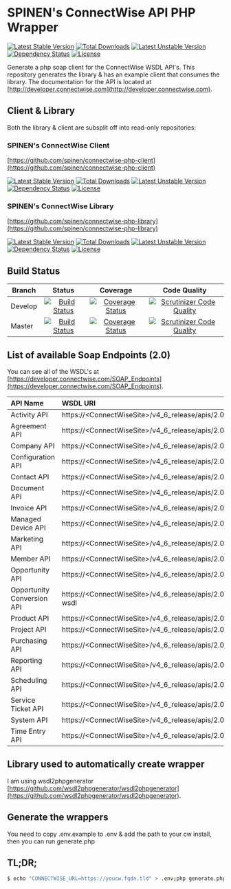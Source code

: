 # SPINEN's ConnectWise API PHP Wrapper

[![Latest Stable Version](https://poser.pugx.org/spinen/connectwise-php-generator/v/stable)](https://packagist.org/packages/spinen/connectwise-php-generator)
[![Total Downloads](https://poser.pugx.org/spinen/connectwise-php-generator/downloads)](https://packagist.org/packages/spinen/connectwise-php-generator)
[![Latest Unstable Version](https://poser.pugx.org/spinen/connectwise-php-generator/v/unstable)](https://packagist.org/packages/spinen/connectwise-php-generator)
[![Dependency Status](https://www.versioneye.com/php/spinen:laravel-garbage-man/0.1.1/badge.svg)](https://www.versioneye.com/php/spinen:laravel-garbage-man/0.1.1)
[![License](https://poser.pugx.org/spinen/connectwise-php-generator/license)](https://packagist.org/packages/spinen/connectwise-php-generator)

Generate a php soap client for the ConnectWise WSDL API's. This repository generates the library & has an example client that consumes the library. The documentation for the API is located at [http://developer.connectwise.com](http://developer.connectwise.com).

## Client & Library

Both the library & client are subsplit off into read-only repositories:

### SPINEN's ConnectWise Client

[https://github.com/spinen/connectwise-php-client](https://github.com/spinen/connectwise-php-client)

[![Latest Stable Version](https://poser.pugx.org/spinen/connectwise-php-client/v/stable)](https://packagist.org/packages/spinen/connectwise-php-client)
[![Total Downloads](https://poser.pugx.org/spinen/connectwise-php-client/downloads)](https://packagist.org/packages/spinen/connectwise-php-client)
[![Latest Unstable Version](https://poser.pugx.org/spinen/connectwise-php-client/v/unstable)](https://packagist.org/packages/spinen/connectwise-php-client)
[![Dependency Status](https://www.versioneye.com/php/spinen:laravel-garbage-man/0.1.1/badge.svg)](https://www.versioneye.com/php/spinen:laravel-garbage-man/0.1.1)
[![License](https://poser.pugx.org/spinen/connectwise-php-client/license)](https://packagist.org/packages/spinen/connectwise-php-client)

### SPINEN's ConnectWise Library

[https://github.com/spinen/connectwise-php-library](https://github.com/spinen/connectwise-php-library)

[![Latest Stable Version](https://poser.pugx.org/spinen/connectwise-php-library/v/stable)](https://packagist.org/packages/spinen/connectwise-php-library)
[![Total Downloads](https://poser.pugx.org/spinen/connectwise-php-library/downloads)](https://packagist.org/packages/spinen/connectwise-php-library)
[![Latest Unstable Version](https://poser.pugx.org/spinen/connectwise-php-library/v/unstable)](https://packagist.org/packages/spinen/connectwise-php-library)
[![Dependency Status](https://www.versioneye.com/php/spinen:laravel-garbage-man/0.1.1/badge.svg)](https://www.versioneye.com/php/spinen:laravel-garbage-man/0.1.1)
[![License](https://poser.pugx.org/spinen/connectwise-php-library/license)](https://packagist.org/packages/spinen/connectwise-php-library)

## Build Status

| Branch | Status | Coverage | Code Quality |
| ------ | :----: | :------: | :----------: |
| Develop | [![Build Status](https://travis-ci.org/spinen/connectwise-php-generator.svg?branch=develop)](https://travis-ci.org/spinen/connectwise-php-generator) | [![Coverage Status](https://coveralls.io/repos/spinen/connectwise-php-library-generator/badge.svg?branch=develop&service=github)](https://coveralls.io/github/spinen/connectwise-php-library-generator?branch=develop) | [![Scrutinizer Code Quality](https://scrutinizer-ci.com/g/spinen/connectwise-php-library-generator/badges/quality-score.png?b=develop)](https://scrutinizer-ci.com/g/spinen/connectwise-php-library-generator/?branch=develop) |
| Master | [![Build Status](https://travis-ci.org/spinen/connectwise-php-generator.svg?branch=master)](https://travis-ci.org/spinen/connectwise-php-generator) | [![Coverage Status](https://coveralls.io/repos/spinen/connectwise-php-library-generator/badge.svg?branch=master&service=github)](https://coveralls.io/github/spinen/connectwise-php-library-generator?branch=master) | [![Scrutinizer Code Quality](https://scrutinizer-ci.com/g/spinen/connectwise-php-library-generator/badges/quality-score.png?b=master)](https://scrutinizer-ci.com/g/spinen/connectwise-php-library-generator/?branch=master) |

## List of available Soap Endpoints (2.0)

You can see all of the WSDL's at [https://developer.connectwise.com/SOAP_Endpoints](https://developer.connectwise.com/SOAP_Endpoints).

| API Name | WSDL URI |
|:-----|:----|
| Activity API | https://&lt;ConnectWiseSite&gt;/v4_6_release/apis/2.0/ActivityApi.asmx?wsdl |
| Agreement API | https://&lt;ConnectWiseSite&gt;/v4_6_release/apis/2.0/AgreementApi.asmx?wsdl |
| Company API | https://&lt;ConnectWiseSite&gt;/v4_6_release/apis/2.0/CompanyApi.asmx?wsdl |
| Configuration API | https://&lt;ConnectWiseSite&gt;/v4_6_release/apis/2.0/ConfigurationAPI.asmx?wsdl | 
| Contact API | https://&lt;ConnectWiseSite&gt;/v4_6_release/apis/2.0/ContactApi.asmx?wsdl |
| Document API | https://&lt;ConnectWiseSite&gt;/v4_6_release/apis/2.0/DocumentApi.asmx?wsdl |
| Invoice API | https://&lt;ConnectWiseSite&gt;/v4_6_release/apis/2.0/InvoiceApi.asmx?wsdl |
| Managed Device API | https://&lt;ConnectWiseSite&gt;/v4_6_release/apis/2.0/ManagedDeviceApi.asmx?wsdl |
| Marketing API | https://&lt;ConnectWiseSite&gt;/v4_6_release/apis/2.0/MarketingApi.asmx?wsdl |
| Member API | https://&lt;ConnectWiseSite&gt;/v4_6_release/apis/2.0/MemberApi.asmx?wsdl |
| Opportunity API | https://&lt;ConnectWiseSite&gt;/v4_6_release/apis/2.0/OpportunityApi.asmx?wsdl |
| Opportunity Conversion API | https://&lt;ConnectWiseSite&gt;/v4_6_release/apis/2.0/OpportunityConversionApi.asmx?wsdl |
| Product API | https://&lt;ConnectWiseSite&gt;/v4_6_release/apis/2.0/ProductApi.asmx?wsdl |
| Project API | https://&lt;ConnectWiseSite&gt;/v4_6_release/apis/2.0/ProjectApi.asmx?wsdl |
| Purchasing API | https://&lt;ConnectWiseSite&gt;/v4_6_release/apis/2.0/PurchasingApi.asmx?wsdl |
| Reporting API | https://&lt;ConnectWiseSite&gt;/v4_6_release/apis/2.0/ReportingApi.asmx?wsdl |
| Scheduling API | https://&lt;ConnectWiseSite&gt;/v4_6_release/apis/2.0/SchedulingApi.asmx?wsdl |
| Service Ticket API | https://&lt;ConnectWiseSite&gt;/v4_6_release/apis/2.0/ServiceTicketApi.asmx?wsdl |
| System API | https://&lt;ConnectWiseSite&gt;/v4_6_release/apis/2.0/SystemApi.asmx?wsdl |
| Time Entry API | https://&lt;ConnectWiseSite&gt;/v4_6_release/apis/2.0/TimeEntryApi.asmx?wsdl |

## Library used to automatically create wrapper

I am using wsdl2phpgenerator [https://github.com/wsdl2phpgenerator/wsdl2phpgenerator](https://github.com/wsdl2phpgenerator/wsdl2phpgenerator).

## Generate the wrappers

You need to copy .env.example to .env & add the path to your cw install, then you can run generate.php

## TL;DR;

```bash
$ echo "CONNECTWISE_URL=https://youcw.fqdn.tld" > .env;php generate.php
```
